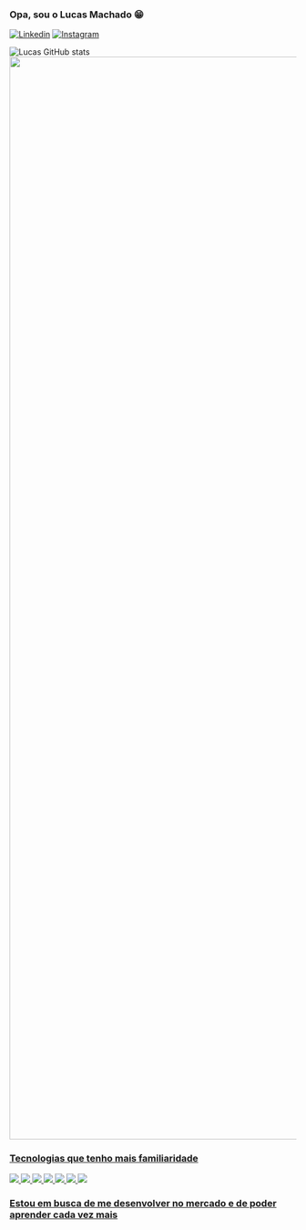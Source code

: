 ### Opa, sou o Lucas Machado 😁

[![Linkedin](https://img.shields.io/badge/LinkedIn-0077B5?style=for-the-badge&logo=linkedin&logoColor=white)](https://www.linkedin.com/in/lucas10/)
[![Instagram](https://img.shields.io/badge/Instagram-E4405F?style=for-the-badge&logo=instagram&logoColor=white)](https://www.instagram.com/_.machadolucas/)


![Lucas GitHub stats](https://github-readme-stats.vercel.app/api?username=lucasmsdev&show_icons=true&theme=dark)
   <a href="https://github.com/lucasmsdev">
   <img height="1900em" src="https://github-readme-stats.vercel.app/api/top-langs/?username=lucasmsdev&theme=dark"/>
         


### Tecnologias que tenho mais familiaridade
![](https://img.shields.io/badge/HTML5-E34F26?style=for-the-badge&logo=html5&logoColor=white)
![](https://img.shields.io/badge/CSS-239120?&style=for-the-badge&logo=css3&logoColor=white)
![](https://img.shields.io/badge/JavaScript-F7DF1E?style=for-the-badge&logo=javascript&logoColor=black)
![](	https://img.shields.io/badge/PHP-777BB4?style=for-the-badge&logo=php&logoColor=white)
![](https://img.shields.io/badge/Ruby_on_Rails-CC0000?style=for-the-badge&logo=ruby-on-rails&logoColor=white)
![](https://img.shields.io/badge/Angular-DD0031?style=for-the-badge&logo=angular&logoColor=white)
![](https://img.shields.io/badge/Bootstrap-563D7C?style=for-the-badge&logo=bootstrap&logoColor=white)

### Estou em busca de me desenvolver no mercado e de poder aprender cada vez mais
